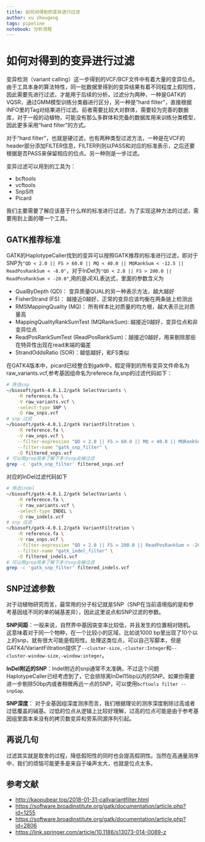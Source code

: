 ```yaml
---
title: 如何对得到的变异进行过滤
author: xu zhougeng
tags: pipeline
notebook: 分析流程
---
```

# 如何对得到的变异进行过滤

变异检测（variant calling）这一步得到的VCF/BCF文件中有着大量的变异位点。由于工具本身的算法特性，同一批数据里得到的变异结果有着不同程度上假阳性，因此需要先进行过滤，才能用于后续的分析。过滤分为两种，一种是GATK的VQSR，通过GMM模型训练分类器进行区分，另一种是“hard filter”，直接根据INFO里的Tag对结果进行过滤。前者需要比较大对群体，需要较为完善的数据库，对于一般的动植物，可能没有那么多群体和完备的数据库用来训练分类模型，因此更多采用“hard filter”的方式。

对于“hard filter”，也就是硬过滤，也有两种类型过滤方法，一种是在VCF的header部分添加FILTER信息，FILTER列则以PASS和对应的标准表示，之后还要根据是否PASS来保留相应的位点。另一种则是一步过滤。

变异过滤可以用到的工具为：

- bcftools
- vcftools
- SnpSift
- Picard

我们主要需要了解应该基于什么样的标准进行过滤，为了实现这种方法的过滤，需要用到上面的哪一个工具。

## GATK推荐标准

GATK的HaplotypeCaller找到的变异可以按照GATK推荐的标准进行过滤，即对于SNP为`"QD < 2.0 || FS > 60.0 || MQ < 40.0 || MQRankSum < -12.5 || ReadPosRankSum < -8.0"`，对于InDel为`"QD < 2.0 || FS > 200.0 || ReadPosRankSum < -20.0"`,用的是JEXL表达式，里面的参数含义为

- QualByDepth (QD)： 变异质量QUAL的另一种表示方法，越大越好
- FisherStrand (FS)： 越接近0越好，正常的变异应该均衡在两条链上检测出
- RMSMappingQuality (MQ)： 所有样本比对质量的均方根，越大表示比对质量高
- MappingQualityRankSumTest (MQRankSum): 越接近0越好，变异位点和非变异位点
- ReadPosRankSumTest (ReadPosRankSum)：越接近0越好，用来剔除那些在特异性出现在read末端的偏差
- StrandOddsRatio (SOR)：越低越好，和FS类似

在GATK4版本中，picard已经整合到gatk中，假定得到的所有变异文件命名为raw\_variants.vcf,参考基因组命名为referece.fa,snp的过滤代码如下：

```bash
# 筛选snp
~/biosoft/gatk-4.0.1.2/gatk SelectVariants \
    -R reference.fa \
    -V raw_variants.vcf \
    -select-type SNP \
    -O raw_snps.vcf
# snp 过滤
~/biosoft/gatk-4.0.1.2/gatk VariantFiltration \
    -R reference.fa \
    -V raw_snps.vcf \
    --filter-expression "QD < 2.0 || FS > 60.0 || MQ < 40.0 || MQRankSum < -12.5 || ReadPosRankSum < -8.0" \
    --filter-name "gatk_snp_filter" \
    -O filtered_snps.vcf
# 可以用grep简单了解下多少snp会被过滤
grep -c 'gatk_snp_filter' filtered_snps.vcf
```

对应的InDel过滤代码如下

```bash
# 筛选indel
~/biosoft/gatk-4.0.1.2/gatk SelectVariants \
    -R reference.fa \
    -V raw_variants.vcf \
    -select-type INDEL \
    -O raw_indels.vcf
# snp 过滤
~/biosoft/gatk-4.0.1.2/gatk VariantFiltration \
    -R reference.fa \
    -V raw_snps.vcf \
    --filter-expression "QD < 2.0 || FS > 200.0 || ReadPosRankSum < -20.0" \
    --filter-name "gatk_indel_filter" \
    -O filtered_indels.vcf
# 可以用grep简单了解下多少snp会被过滤
grep -c 'gatk_snp_filter' filtered_indels.vcf
```

## SNP过滤参数

对于动植物研究而言，最常用的分子标记就是SNP（SNP在当前语境指的是和参考基因组不同的单的碱基差异），因此这里说点和SNP过滤的参数。

**SNP间距**：一般来说，自然界中基因突变率比较低，并且发生的位置相对随机。这意味着对于同一个物种，在一个比较小的区域，比如说1000 bp里出现了10个以上的snp，就有很大可能是假阳性。处理这类位点，可以自己写脚本，但是GATK4/VariantFiltration提供了`--cluster-size,-cluster:Integer`和`--cluster-window-size,-window:integer`。

**InDel附近的SNP**：Indel附近的snp通常不太准确，不过这个问题HaplotypeCaller已经考虑到了，它会排除离InDel15bp以内的SNP。如果你需要进一步剔除50bp内或者稍微再远一点的SNP，可以使用`bcftools filter --snpGap`.

**SNP深度**： 对于全基因组深度测序而言，我们根据理论的测序深度剔除过高或者过低覆盖的碱基。过低的位点从逻辑上比较好理解，过高的位点可能是由于参考基因组里面本来没有的拷贝数变异和旁系同源序列引起。

## 再说几句

过滤其实就是取舍的过程，降低假阳性的同时也会提高假阴性。当然在高通量测序中，我们的烦恼可能更多是来自于噪声太大，也就是位点太多。

## 参考文献

- <http://kaopubear.top/2018-01-31-callvariantfilter.html>
- <https://software.broadinstitute.org/gatk/documentation/article.php?id=1255>
- <https://software.broadinstitute.org/gatk/documentation/article.php?id=2806>
- <https://link.springer.com/article/10.1186/s13073-014-0089-z>